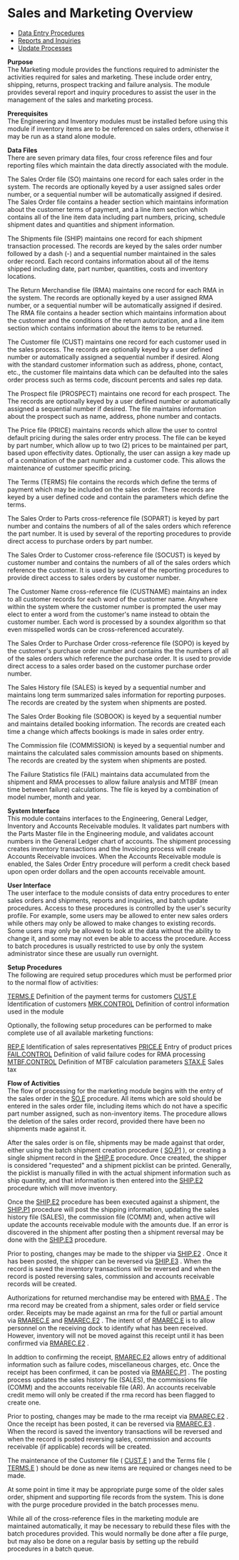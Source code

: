 # Sales and Marketing Overview

<PageHeader />

- [Data Entry Procedures](MRK-ENTRY/README.md)
- [Reports and Inquiries](MRK-REPORT/README.md)
- [Update Processes](MRK-PROCESS/README.md)

**Purpose**  
The Marketing module provides the functions required to administer the
activities required for sales and marketing. These include order entry,
shipping, returns, prospect tracking and failure analysis. The module provides
several report and inquiry procedures to assist the user in the management of
the sales and marketing process.

**Prerequisites**  
The Engineering and Inventory modules must be installed before using this
module if inventory items are to be referenced on sales orders, otherwise it
may be run as a stand alone module.

**Data Files**  
There are seven primary data files, four cross reference files and four
reporting files which maintain the data directly associated with the module.  
  
The Sales Order file (SO) maintains one record for each sales order in the
system. The records are optionally keyed by a user assigned sales order
number, or a sequential number will be automatically assigned if desired. The
Sales Order file contains a header section which maintains information about
the customer terms of payment, and a line item section which contains all of
the line item data including part numbers, pricing, schedule shipment dates
and quantities and shipment information.  
  
The Shipments file (SHIP) maintains one record for each shipment transaction
processed. The records are keyed by the sales order number followed by a dash
(-) and a sequential number maintained in the sales order record. Each record
contains information about all of the items shipped including date, part
number, quantities, costs and inventory locations.  
  
The Return Merchandise file (RMA) maintains one record for each RMA in the
system. The records are optionally keyed by a user assigned RMA number, or a
sequential number will be automatically assigned if desired. The RMA file
contains a header section which maintains information about the customer and
the conditions of the return autorization, and a line item section which
contains information about the items to be returned.  
  
The Customer file (CUST) maintains one record for each customer used in the
sales process. The records are optionally keyed by a user defined number or
automatically assigned a sequential number if desired. Along with the standard
customer information such as address, phone, contact, etc., the customer file
maintains data which can be defaulted into the sales order process such as
terms code, discount percents and sales rep data.  
  
The Prospect file (PROSPECT) maintains one record for each prospect. The The
records are optionally keyed by a user defined number or automatically
assigned a sequential number if desired. The file maintains information about
the prospect such as name, address, phone number and contacts.  
  
The Price file (PRICE) maintains records which allow the user to control
default pricing during the sales order entry process. The file can be keyed by
part number, which allow up to two (2) prices to be maintained per part, based
upon effectivity dates. Optionally, the user can assign a key made up of a
combination of the part number and a customer code. This allows the
maintenance of customer specific pricing.  
  
The Terms (TERMS) file contains the records which define the terms of payment
which may be included on the sales order. These records are keyed by a user
defined code and contain the parameters which define the terms.  
  
The Sales Order to Parts cross-reference file (SOPART) is keyed by part number
and contains the numbers of all of the sales orders which reference the part
number. It is used by several of the reporting procedures to provide direct
access to purchase orders by part number.  
  
The Sales Order to Customer cross-reference file (SOCUST) is keyed by customer
number and contains the numbers of all of the sales orders which reference the
customer. It is used by several of the reporting procedures to provide direct
access to sales orders by customer number.  
  
The Customer Name cross-reference file (CUSTNAME) maintains an index to all
customer records for each word of the customer name. Anywhere within the
system where the customer number is prompted the user may elect to enter a
word from the customer's name instead to obtain the customer number. Each word
is processed by a soundex algorithm so that even misspelled words can be
cross-referenced accurately.  
  
The Sales Order to Purchase Order cross-reference file (SOPO) is keyed by the
customer's purchase order number and contains the the numbers of all of the
sales orders which reference the purchase order. It is used to provide direct
access to a sales order based on the customer purchase order number.  
  
The Sales History file (SALES) is keyed by a sequential number and maintains
long term summarized sales information for reporting purposes. The records are
created by the system when shipments are posted.  
  
The Sales Order Booking file (SOBOOK) is keyed by a sequential number and
maintains detailed booking information. The records are created each time a
change which affects bookings is made in sales order entry.  
  
The Commission file (COMMISSION) is keyed by a sequential number and maintains
the calculated sales commission amounts based on shipments. The records are
created by the system when shipments are posted.  
  
The Failure Statistics file (FAIL) maintains data accumulated from the
shipment and RMA processes to allow failure analysis and MTBF (mean time
between failure) calculations. The file is keyed by a combination of model
number, month and year.

**System Interface**  
This module contains interfaces to the Engineering, General Ledger, Inventory
and Accounts Receivable modules. It validates part numbers with the Parts
Master file in the Engineering module, and validates account numbers in the
General Ledger chart of accounts. The shipment processing creates inventory
transactions and the Invoicing process will create Accounts Receivable
invoices. When the Accounts Receivable module is enabled, the Sales Order
Entry procedure will perform a credit check based upon open order dollars and
the open accounts receivable amount.

**User Interface**  
The user interface to the module consists of data entry procedures to enter
sales orders and shipments, reports and inquiries, and batch update
procedures. Access to these procedures is controlled by the user's security
profile. For example, some users may be allowed to enter new sales orders
while others may only be allowed to make changes to existing records. Some
users may only be allowed to look at the data without the ability to change
it, and some may not even be able to access the procedure. Access to batch
procedures is usually restricted to use by only the system administrator since
these are usually run overnight.

**Setup Procedures**  
The following are required setup procedures which must be performed prior to
the normal flow of activities:  
  
[TERMS.E](../../rover/AP-OVERVIEW/AP-ENTRY/TERMS-E) Definition of the payment terms for customers
[CUST.E](../../rover/AP-OVERVIEW/AP-ENTRY/ACCT-CONTROL/ACCT-CONTROL-1/ar-e/CUST-E) Identification of customers
[MRK.CONTROL](../../rover/AP-OVERVIEW/AP-ENTRY/AP-E/AP-E-1/CURRENCY-CONTROL/SO-E/MRK-CONTROL) Definition of control information used in the module
  
Optionally, the following setup procedures can be performed to make complete
use of all available marketing functions:  
  
[REP.E](../../rover/AP-OVERVIEW/AP-ENTRY/PRECOMM-E/PRECOMM-E-1/REP-E) Identification of sales representatives
[PRICE.E](../../rover/AP-OVERVIEW/AP-ENTRY/ACCT-CONTROL/ACCT-CONTROL-1/ar-e/CUST-E/CUST-E-1/PRICE-E) Entry of product prices
[FAIL.CONTROL](FAIL-CONTROL/README.md) Definition of valid failure codes for RMA processing
[MTBF.CONTROL](MTBF-CONTROL/README.md) Definition of MTBF calculation parameters
[STAX.E](../../rover/AP-OVERVIEW/AP-ENTRY/AP-E/AP-E-1/CURRENCY-CONTROL/SO-E/STAX-E) Sales tax

**Flow of Activities**  
The flow of processing for the marketing module begins with the entry of the sales order in the [SO.E](../../rover/AP-OVERVIEW/AP-ENTRY/AP-E/AP-E-1/CURRENCY-CONTROL/SO-E) procedure. All items which are sold should be entered in the sales order file, including items which do not have a specific part number assigned, such as non-inventory items. The procedure allows the deletion of the sales order record, provided there have been no shipments made against it.
  
After the sales order is on file, shipments may be made against that order, either using the batch shipment creation procedure ( [SO.P1](../../rover/AP-OVERVIEW/AP-ENTRY/AP-E/AP-E-1/CURRENCY-CONTROL/SO-E/SO-E-4/SHIP-E/SO-P1) ), or creating a single shipment record in the [SHIP.E](../../rover/AP-OVERVIEW/AP-ENTRY/AP-E/AP-E-1/CURRENCY-CONTROL/SO-E/SO-E-4/SHIP-E) procedure. Once created, the shipper is considered "requested" and a shipment picklist can be printed. Generally, the picklist is manually filled in with the actual shipment information such as ship quantity, and that information is then entered into the [SHIP.E2](../../rover/AP-OVERVIEW/AP-ENTRY/AP-E/AP-E-1/CURRENCY-CONTROL/SO-E/SO-E-4/SHIP-E/SO-P1/SHIP-E2) procedure which will move inventory.
  
Once the [SHIP.E2](../../rover/AP-OVERVIEW/AP-ENTRY/AP-E/AP-E-1/CURRENCY-CONTROL/SO-E/SO-E-4/SHIP-E/SO-P1/SHIP-E2) procedure has been executed against a shipment, the [SHIP.P1](../../rover/AP-OVERVIEW/AP-ENTRY/ACCT-CONTROL/ACCT-CONTROL-1/comm-e/SHIP-P1) procedure will post the shipping information, updating the sales history file (SALES), the commission file (COMM) and, when active will update the accounts receivable module with the amounts due. If an error is discovered in the shipment after posting then a shipment reversal may be done with the [SHIP.E3](../../rover/AP-OVERVIEW/AP-ENTRY/AP-E/AP-E-1/CURRENCY-CONTROL/SO-E/SO-E-4/SHIP-E/SO-P1/SHIP-E2/SHIP-E3) procedure.
  
Prior to posting, changes may be made to the shipper via [SHIP.E2](../../rover/AP-OVERVIEW/AP-ENTRY/AP-E/AP-E-1/CURRENCY-CONTROL/SO-E/SO-E-4/SHIP-E/SO-P1/SHIP-E2) . Once it has been posted, the shipper can be reversed via [SHIP.E3](../../rover/AP-OVERVIEW/AP-ENTRY/AP-E/AP-E-1/CURRENCY-CONTROL/SO-E/SO-E-4/SHIP-E/SO-P1/SHIP-E2/SHIP-E3) . When the record is saved the inventory transactions will be reversed and when the record is posted reversing sales, commission and accounts receivable records will be created.
  
Authorizations for returned merchandise may be entered with [RMA.E](../../rover/AP-OVERVIEW/AP-ENTRY/AP-E/AP-E-1/CURRENCY-CONTROL/SO-E/MRK-CONTROL/MRK-CONTROL-2/RMA-E) . The rma record may be created from a shipment, sales order or field service order. Receipts may be made against an rma for the full or partial amount via [RMAREC.E](../../rover/AP-OVERVIEW/AP-ENTRY/AP-E/AP-E-1/CURRENCY-CONTROL/SO-E/MRK-CONTROL/MRK-CONTROL-2/RMA-E/RMA-E-1/RMAREC-E2/RMAREC-E) and [RMAREC.E2](../../rover/AP-OVERVIEW/AP-ENTRY/AP-E/AP-E-1/CURRENCY-CONTROL/SO-E/MRK-CONTROL/MRK-CONTROL-2/RMA-E/RMA-E-1/RMAREC-E2) . The intent of of [RMAREC.E](../../rover/AP-OVERVIEW/AP-ENTRY/AP-E/AP-E-1/CURRENCY-CONTROL/SO-E/MRK-CONTROL/MRK-CONTROL-2/RMA-E/RMA-E-1/RMAREC-E2/RMAREC-E) is to allow personnel on the receiving dock to identify what has been received. However, inventory will not be moved against this receipt until it has been confirmed via [RMAREC.E2](../../rover/AP-OVERVIEW/AP-ENTRY/AP-E/AP-E-1/CURRENCY-CONTROL/SO-E/MRK-CONTROL/MRK-CONTROL-2/RMA-E/RMA-E-1/RMAREC-E2) .
  
In addtion to confirming the receipt, [RMAREC.E2](../../rover/AP-OVERVIEW/AP-ENTRY/AP-E/AP-E-1/CURRENCY-CONTROL/SO-E/MRK-CONTROL/MRK-CONTROL-2/RMA-E/RMA-E-1/RMAREC-E2) allows entry of additional information such as failure codes, miscellaneous charges, etc. Once the receipt has been confirmed, it can be posted via [RMAREC.P1](../../rover/AP-OVERVIEW/AP-ENTRY/AP-E/AP-E-1/CURRENCY-CONTROL/SO-E/MRK-CONTROL/MRK-CONTROL-2/RMAREC-P1) . The posting process updates the sales history file (SALES), the commissions file (COMM) and the accounts receivable file (AR). An accounts receivable credit memo will only be created if the rma record has been flagged to create one.
  
Prior to posting, changes may be made to the rma receipt via [RMAREC.E2](../../rover/AP-OVERVIEW/AP-ENTRY/AP-E/AP-E-1/CURRENCY-CONTROL/SO-E/MRK-CONTROL/MRK-CONTROL-2/RMA-E/RMA-E-1/RMAREC-E2) . Once the receipt has been posted, it can be reversed via [RMAREC.E3](RMAREC-E3/README.md) . When the record is saved the inventory transactions will be reversed and when the record is posted reversing sales, commission and accounts receivable (if applicable) records will be created.
  
The maintenance of the Customer file ( [CUST.E](../../rover/AP-OVERVIEW/AP-ENTRY/ACCT-CONTROL/ACCT-CONTROL-1/ar-e/CUST-E) ) and the Terms file ( [TERMS.E](../../rover/AP-OVERVIEW/AP-ENTRY/TERMS-E) ) should be done as new items are required or changes need to be made.
  
At some point in time it may be appropriate purge some of the older sales
order, shipment and supporting file records from the system. This is done with
the purge procedure provided in the batch processes menu.  
  
While all of the cross-reference files in the marketing module are maintained
automatically, it may be necessary to rebuild these files with the batch
procedures provided. This would normally be done after a file purge, but may
also be done on a regular basis by setting up the rebuild procedures in a
batch queue.

<badge text= "Version 8.10.57" vertical="middle" />

<PageFooter />
